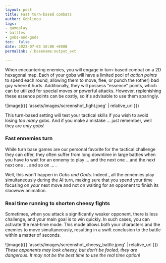 ```yaml
---
layout: post
title: Fast turn-based combats
author: Goblinou
tags:
- gameplay
- battles
- gobs-and-gods
toc:  false
date: 2023-07-03 10:00 +0800
permalink: /:basename:output_ext

---
```



When encountering enemies, you will engage in turn-based combat on a 2D hexagonal map. Each of your gobs will have a limited pool of *action points* to spend each round, allowing them to move, flee, or punch the (other) bad guy where it hurts. Additionally, they will possess "essence" points, which can be utilized for special moves or powerful attacks. However, replenishing these essence points can be costly, so it's advisable to use them sparingly.

![image]({{ 'assets/images/screenshot_fight.jpeg' | relative_url }})

This turn-based setting will test your tactical skills if you wish to avoid losing *too many* gobs. And if you make a mistake ... just remember, well they are *only gobs*! 


### Fast ennemies turn 
While turn base games are our personal favorite for the tactical challenge they can offer, they often suffer from long downtime in large battles when you have to wait for an ennemy to play ... and the next one ...and the next next one ... and so on ... .

Well, this won't happen in *Gobs and Gods*.
Indeed , all the ennemies play simultaneously during the AI turn, making sure that you spend your time focusing on *your* next move and not on waiting for an opponent to finish its sloowww animation.

###  Real time running to shorten cheesy fights


Sometimes, when you attack a significantly weaker opponent, there is less challenge, and your main goal is to win quickly. In such cases, you can activate the real-time mode. This mode allows both your characters and the enemies to move simultaneously, resulting in a swift conclusion to the battle within a matter of seconds.

![image]({{ 'assets/images/screenshot_cheesy_battle.jpeg' | relative_url }})
*These opponents may look cheesy, but don't be fooled, they are dangerous. It may not be the best time to use the real time option!*




